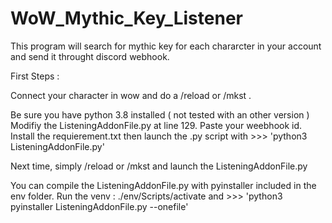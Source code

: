 # WoW_Mythic_Key_Listener

This program will search for mythic key for each chararcter in your account and send it throught discord webhook.

First Steps : 

Connect your character in wow and do a /reload or /mkst .

Be sure you have python 3.8 installed ( not tested with an other version )
Modifiy the ListeningAddonFile.py at line 129. Paste your weebhook id.
Install the requierement.txt then launch the .py script with >>> 'python3 ListeningAddonFile.py'


Next time, simply /reload or /mkst and launch the ListeningAddonFile.py


You can compile the ListeningAddonFile.py with pyinstaller included in the env folder.
Run the venv : ./env/Scripts/activate
and >>> 'python3 pyinstaller ListeningAddonFile.py --onefile'
